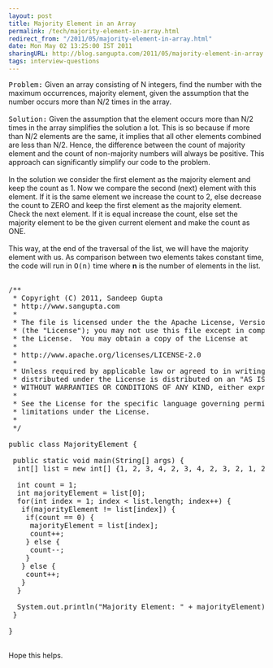 ```yaml
---
layout: post
title: Majority Element in an Array
permalink: /tech/majority-element-in-array.html
redirect_from: "/2011/05/majority-element-in-array.html"
date: Mon May 02 13:25:00 IST 2011
sharingURL: http://blog.sangupta.com/2011/05/majority-element-in-array.html
tags: interview-questions
---
```

<tt>Problem:</tt> Given an array consisting of N integers, find the number with the maximum occurrences, majority element, given the assumption that the number occurs more than N/2 times in the array.
<br>
<br>
<tt>Solution:</tt> Given the assumption that the element occurs more than N/2 times in the array simplifies the solution a lot. This is so because if more than N/2 elements are the same, it implies that all other elements combined are less than N/2. Hence, the difference between the count of majority element and the count of non-majority numbers will always be positive. This approach can significantly simplify our code to the problem.
<br>
<br>In the solution we consider the first element as the majority element and keep the count as 1. Now we compare the second (next) element with this element. If it is the same element we increase the count to 2, else decrease the count to ZERO and keep the first element as the majority element. Check the next element. If it is equal increase the count, else set the majority element to be the given current element and make the count as ONE.
<br>
<br>This way, at the end of the traversal of the list, we will have the majority element with us. As comparison between two elements takes constant time, the code will run in 
<tt>O(n)</tt> time where 
<b>n</b> is the number of elements in the list.
<br>
<br>
<pre class="brush: java">/**<br> * Copyright (C) 2011, Sandeep Gupta<br> * http://www.sangupta.com<br> * <br> * The file is licensed under the the Apache License, Version 2.0<br> * (the "License"); you may not use this file except in compliance with<br> * the License.  You may obtain a copy of the License at<br> * <br> * http://www.apache.org/licenses/LICENSE-2.0<br> * <br> * Unless required by applicable law or agreed to in writing, software<br> * distributed under the License is distributed on an "AS IS" BASIS,<br> * WITHOUT WARRANTIES OR CONDITIONS OF ANY KIND, either express or implied.<br> * <br> * See the License for the specific language governing permissions and<br> * limitations under the License.<br> * <br> */<br><br>public class MajorityElement {<br> <br> public static void main(String[] args) {<br>  int[] list = new int[] {1, 2, 3, 4, 2, 3, 4, 2, 3, 2, 1, 2, 3, 4, 2, 2, 2};<br>  <br>  int count = 1;<br>  int majorityElement = list[0];<br>  for(int index = 1; index &lt; list.length; index++) {<br>   if(majorityElement != list[index]) {<br>    if(count == 0) {<br>     majorityElement = list[index];<br>     count++;<br>    } else {<br>     count--;<br>    }<br>   } else {<br>    count++;<br>   }<br>  }<br>  <br>  System.out.println("Majority Element: " + majorityElement);<br> }<br><br>}<br></pre>
<br>Hope this helps.
